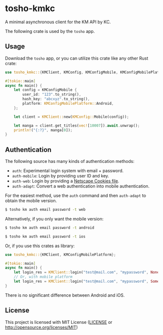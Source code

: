 # tosho-kmkc

A minimal asynchronous client for the KM API by KC.

The following crate is used by the `tosho` app.

## Usage

Download the `tosho` app, or you can utilize this crate like any other Rust crate:

```rust
use tosho_kmkc::{KMClient, KMConfig, KMConfigMobile, KMConfigMobilePlatform};

#[tokio::main]
async fn main() {
    let config = KMConfigMobile {
        user_id: "123".to_string(),
        hash_key: "abcxyz".to_string(),
        platform: KMConfigMobilePlatform::Android,
    };

    let client = KMClient::new(KMConfig::Mobile(config));

    let manga = client.get_titles(vec![10007]).await.unwrap();
    println!("{:?}", manga[0]);
}
```

## Authentication

The following source has many kinds of authentication methods:
- `auth`: Experimental login system with email + password.
- `auth-mobile`: Login by providing user ID and key.
- `auth-web`: Login by providing a [Netscape Cookies file](http://fileformats.archiveteam.org/wiki/Netscape_cookies.txt).
- `auth-adapt`: Convert a web authentication into mobile authentication.

For the easiest method, use the `auth` command and then `auth-adapt` to obtain the mobile version.

```bash
$ tosho km auth email password -t web
```

Alternatively, if you only want the mobile version:

```bash
$ tosho km auth email password -t android
```

```bash
$ tosho km auth email password -t ios
```

Or, if you use this crates as library:

```rust
use tosho_kmkc::{KMClient, KMConfigMobilePlatform};

#[tokio::main]
async fn main() {
    let login_res = KMClient::login("test@mail.com", "mypassword", None).await.unwrap();
    // Or, with mobile platform
    let login_res = KMClient::login("test@mail.com", "mypassword", Some(KMConfigMobilePlatform::Android)).await.unwrap();
}
```

There is no significant difference between Android and iOS.

## License

This project is licensed with MIT License ([LICENSE](https://github.com/noaione/tosho-mango/blob/master/LICENSE) or http://opensource.org/licenses/MIT)
